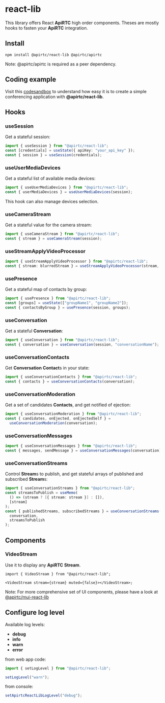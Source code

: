 # react-lib

This library offers React **ApiRTC** high order components. Theses are mostly hooks to fasten your **ApiRTC** integration.

## Install

`npm install @apirtc/react-lib @apirtc/apirtc`

Note: @apirtc/apirtc is required as a peer dependency.

## Coding example

Visit this [codesandbox](https://codesandbox.io/s/apirtc-react-lib-demo-nrmcrn) to understand how easy it is to create a simple conferencing application with **@apirtc/react-lib**.

## Hooks

### useSession

Get a stateful session:

```ts
import { useSession } from "@apirtc/react-lib";
const [credentials] = useState({ apiKey: "your_api_key" });
const { session } = useSession(credentials);
```

### useUserMediaDevices

Get a stateful list of available media devices:

```ts
import { useUserMediaDevices } from "@apirtc/react-lib";
const { userMediaDevices } = useUserMediaDevices(session);
```

This hook can also manage devices selection.

### useCameraStream

Get a stateful value for the camera stream:

```ts
import { useCameraStream } from "@apirtc/react-lib";
const { stream } = useCameraStream(session);
```

### useStreamApplyVideoProcessor

```ts
import { useStreamApplyVideoProcessor } from "@apirtc/react-lib";
const { stream: blurredStream } = useStreamApplyVideoProcessor(stream, "blur");
```

### usePresence

Get a stateful map of contacts by group:

```ts
import { usePresence } from "@apirtc/react-lib";
const [groups] = useState(["groupName1", "groupName2"]);
const { contactsByGroup } = usePresence(session, groups);
```

### useConversation

Get a stateful **Conversation**:

```ts
import { useConversation } from "@apirtc/react-lib";
const { conversation } = useConversation(session, "conversationName");
```

### useConversationContacts

Get **Conversation** **Contact**s in your state:

```ts
import { useConversationContacts } from "@apirtc/react-lib";
const { contacts } = useConversationContacts(conversation);
```

### useConversationModeration

Get a set of candidates **Contacts**, and get notified of ejection:

```ts
import { useConversationModeration } from "@apirtc/react-lib";
const { candidates, onEjected, onEjectedSelf } =
  useConversationModeration(conversation);
```

### useConversationMessages

```ts
import { useConversationMessages } from "@apirtc/react-lib";
const { messages, sendMessage } = useConversationMessages(conversation);
```

### useConversationStreams

Control **Stream**s to publish, and get stateful arrays of published and subscribed **Stream**s:

```ts
import { useConversationStreams } from "@apirtc/react-lib";
const streamsToPublish = useMemo(
  () => (stream ? [{ stream: stream }] : []),
  [stream]
);
const { publishedStreams, subscribedStreams } = useConversationStreams(
  conversation,
  streamsToPublish
);
```

## Components

### VideoStream

Use it to display any **ApiRTC** **Stream**.

```tsx
import { VideoStream } from "@apirtc/react-lib";

<VideoStream stream={stream} muted={false}></VideoStream>;
```

Note: For more comprehensive set of UI components, please have a look at [@apirtc/mui-react-lib](https://github.com/ApiRTC/mui-react-lib)

## Configure log level

Available log levels:

- **debug**
- **info**
- **warn**
- **error**

from web app code:

```ts
import { setLogLevel } from "@apirtc/react-lib";

setLogLevel("warn");
```

from console:

```js
setApirtcReactLibLogLevel("debug");
```
